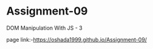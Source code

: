 # Assignment-09
DOM Manipulation With JS - 3

page link:-https://oshada1999.github.io/Assignment-09/
